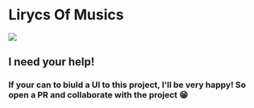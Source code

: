 # Lirycs Of Musics
![](./public/favicon/Search-Lirycs.gif)

## I need your help! 
### If your can to biuld a UI to this project, I'll be very happy! So open a PR and collaborate with the project 😁
